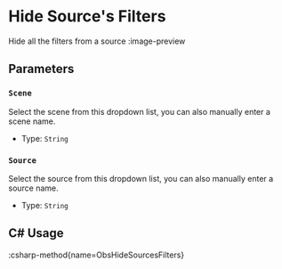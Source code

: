 # Hide Source's Filters
Hide all the filters from a source
:image-preview

## Parameters
### `Scene`
Select the scene from this dropdown list, you can also manually enter a scene name.

- Type: `String`

### `Source`
Select the source from this dropdown list, you can also manually enter a source name.

- Type: `String`

## C# Usage
:csharp-method{name=ObsHideSourcesFilters}